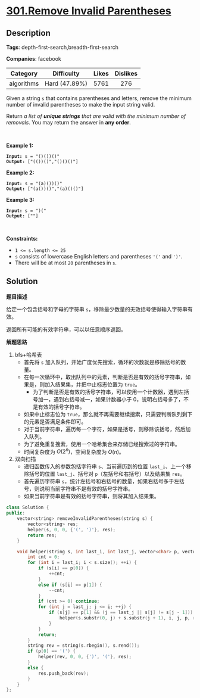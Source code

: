 # [301.Remove Invalid Parentheses](https://leetcode.com/problems/remove-invalid-parentheses/description/)

## Description

**Tags**: depth-first-search,breadth-first-search

**Companies**: facebook

|  Category  |  Difficulty   | Likes | Dislikes |
| :--------: | :-----------: | :---: | :------: |
| algorithms | Hard (47.89%) | 5761  |   276    |

<p>Given a string <code>s</code> that contains parentheses and letters, remove the minimum number of invalid parentheses to make the input string valid.</p>
<p>Return <em>a list of <strong>unique strings</strong> that are valid with the minimum number of removals</em>. You may return the answer in <strong>any order</strong>.</p>
<p>&nbsp;</p>
<p><strong class="example">Example 1:</strong></p>
<pre><code><strong>Input:</strong> s = &quot;()())()&quot;
<strong>Output:</strong> [&quot;(())()&quot;,&quot;()()()&quot;]</code></pre>
<p><strong class="example">Example 2:</strong></p>
<pre><code><strong>Input:</strong> s = &quot;(a)())()&quot;
<strong>Output:</strong> [&quot;(a())()&quot;,&quot;(a)()()&quot;]</code></pre>
<p><strong class="example">Example 3:</strong></p>
<pre><code><strong>Input:</strong> s = &quot;)(&quot;
<strong>Output:</strong> [&quot;&quot;]</code></pre>
<p>&nbsp;</p>
<p><strong>Constraints:</strong></p>
<ul>
  <li><code>1 &lt;= s.length &lt;= 25</code></li>
  <li><code>s</code> consists of lowercase English letters and parentheses <code>&#39;(&#39;</code> and <code>&#39;)&#39;</code>.</li>
  <li>There will be at most <code>20</code> parentheses in <code>s</code>.</li>
</ul>

## Solution

**题目描述**

给定一个包含括号和字母的字符串 `s`，移除最少数量的无效括号使得输入字符串有效。

返回所有可能的有效字符串，可以以任意顺序返回。

**解题思路**

1. bfs+哈希表
   - 首先将 `s` 加入队列，开始广度优先搜索，循环的次数就是移除括号的数量。
   - 在每一次循环中，取出队列中的元素，判断是否是有效的括号字符串，如果是，则加入结果集，并把中止标志位置为 `true`。
     - 为了判断是否是有效的括号字符串，可以使用一个计数器，遇到左括号加一，遇到右括号减一，如果计数器小于 0，说明右括号多了，不是有效的括号字符串。
   - 如果中止标志位为 `true`，那么就不再需要继续搜索，只需要判断队列剩下的元素是否满足条件即可。
   - 对于当前字符串，遍历每一个字符，如果是括号，则移除该括号，然后加入队列。
   - 为了避免重复搜索，使用一个哈希集合来存储已经搜索过的字符串。
   - 时间复杂度为 $O(2^n)$，空间复杂度为 $O(n)$。
2. 双向扫描
   - 递归函数传入的参数包括字符串 `s`、当前遍历到的位置 `last_i`、上一个移除括号的位置 `last_j`、括号对 `p`（左括号和右括号）以及结果集 `res`。
   - 首先遍历字符串 `s`，统计左括号和右括号的数量，如果右括号多于左括号，则说明当前字符串不是有效的括号字符串。
   - 如果当前字符串是有效的括号字符串，则将其加入结果集。

```cpp
class Solution {
public:
    vector<string> removeInvalidParentheses(string s) {
        vector<string> res;
        helper(s, 0, 0, {'(', ')'}, res);
        return res;
    }

    void helper(string s, int last_i, int last_j, vector<char> p, vector<string>& res) {
        int cnt = 0;
        for (int i = last_i; i < s.size(); ++i) {
            if (s[i] == p[0]) {
                ++cnt;
            }
            else if (s[i] == p[1]) {
                --cnt;
            }
            if (cnt >= 0) continue;
            for (int j = last_j; j <= i; ++j) {
                if (s[j] == p[1] && (j == last_j || s[j] != s[j - 1])) {
                    helper(s.substr(0, j) + s.substr(j + 1), i, j, p, res);
                }
            }
            return;
        }
        string rev = string(s.rbegin(), s.rend());
        if (p[0] == '(') {
            helper(rev, 0, 0, {')', '('}, res);
        }
        else {
            res.push_back(rev);
        }
    }
};
```
